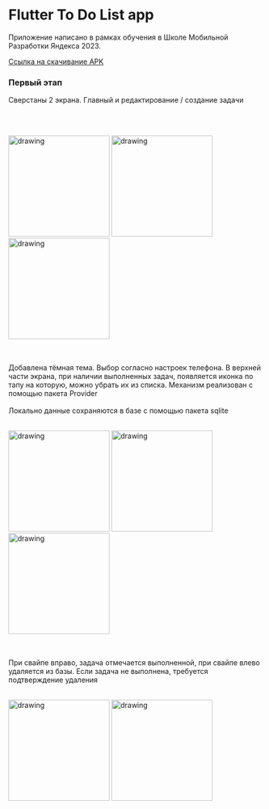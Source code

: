 # Flutter To Do List app

Приложение написано в рамках обучения в Школе Мобильной Разработки Яндекса 2023.

[Ссылка на скачивание APK](https://disk.yandex.ru/d/bUvyijaOTZQBXg)

### Первый этап

Сверстаны 2 экрана. Главный и редактирование / создание задачи

<br><br>

<img src="https://github.com/smirnovdevel/to_do_list/assets/122177529/61bd247c-0f5c-48ce-86f9-8a38d759784a" alt="drawing" width="200"/>

<img src="https://github.com/smirnovdevel/to_do_list/assets/122177529/8662fde7-ece9-4dad-a622-57ed752dffe4" alt="drawing" width="200"/>

<img src="https://github.com/smirnovdevel/to_do_list/assets/122177529/62784267-b37f-498b-bdb5-73ce0948a67b" alt="drawing" width="200"/>

<br><br>
Добавлена тёмная тема. Выбор согласно настроек телефона. В верхней части экрана, при наличии выполненных задач, появляется иконка по тапу на которую, можно убрать их из списка. Механизм реализован с помощью пакета Provider
<br><br>
Локально данные сохраняются в базе с помощью пакета sqlite
<br><br>

<img src="https://github.com/smirnovdevel/to_do_list/assets/122177529/340151d4-ab8a-4d2a-8010-7aec45456749" alt="drawing" width="200"/>

<img src="https://github.com/smirnovdevel/to_do_list/assets/122177529/20612648-d912-4bfc-8f5e-9ea6fbd7dd31" alt="drawing" width="200"/>

<img src="https://github.com/smirnovdevel/to_do_list/assets/122177529/bee36690-d681-4629-a22d-8b8fc63b589c" alt="drawing" width="200"/>

<br><br>
При свайпе вправо, задача отмечается выполненной, при свайпе влево удаляется из базы. Если задача не выполнена, требуется подтверждение удаления
<br><br>

<img src="https://github.com/smirnovdevel/to_do_list/assets/122177529/22894f6a-1c20-4bbf-8aac-abf13cfabe90" alt="drawing" width="200"/>


<img src="https://github.com/smirnovdevel/to_do_list/assets/122177529/1a4ad1fa-70d1-4ef3-a32c-de2e78a74d72" alt="drawing" width="200"/>
